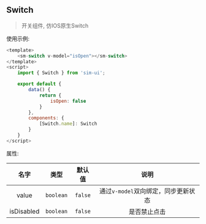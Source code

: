 ## Switch ##
> 开关组件, 仿IOS原生Switch

使用示例:

```javascript
<template>
	<sm-switch v-model="isOpen"></sm-switch>
</template>
<script>
	import { Switch } from 'sim-ui';

	export default {
		data() {
			return {
				isOpen: false
			}
		},
		components: {
			[Switch.name]: Switch
		}
	}
</script>
```

属性:

|    名字	 |    类型 	 |   默认值	 | 说明 								    |
|:----------:|:---------:|:---------:|:------------------------------------:|
| value  	 | `boolean` | `false`   | 通过`v-model`双向绑定，同步更新状态 	    |
| isDisabled | `boolean` | `false`	 | 是否禁止点击						    |